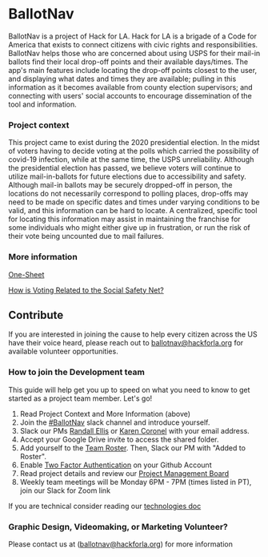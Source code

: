# BallotNav

BallotNav is a project of Hack for LA. Hack for LA is a brigade of a Code for America that exists to connect citizens with civic rights and responsibilities. BallotNav helps those who are concerned about using USPS for their mail-in ballots find their local drop-off points and their available days/times. The app's main features include locating the drop-off points closest to the user, and displaying what dates and times they are available; pulling in this information as it becomes available from county election supervisors; and connecting with users' social accounts to encourage dissemination of the tool and information.

### Project context

This project came to exist during the 2020 presidential election. In the midst of voters having to decide voting at the polls which carried the possibility of covid-19 infection, while at the same time, the USPS unreliability. Although the presidential election has passed, we believe voters will continue to utilize mail-in-ballots for future elections due to accessibility and safety. Although mail-in ballots may be securely dropped-off in person, the locations do not necessarily correspond to polling places, drop-offs may need to be made on specific dates and times under varying conditions to be valid, and this information can be hard to locate. A centralized, specific tool for locating this information may assist in maintaining the franchise for some individuals who might either give up in frustration, or run the risk of their vote being uncounted due to mail failures. 

### More information

[One-Sheet](https://docs.google.com/document/d/15tMTwUnPnfAeN1C4KP4mvGWaiz3IfkktTY4drKFa8eo/edit?usp=sharing)

[How is Voting Related to the Social Safety Net?](https://docs.google.com/document/d/1REg7WOP-c_qfrR5dA3rDw-G3BxW2Wd6U7Ys5dh1TJS8/edit?usp=sharing)


## Contribute 
If you are interested in joining the cause to help every citizen across the US have their voice heard, please reach out to ballotnav@hackforla.org for available volunteer opportunities. 

### How to join the Development team 
This guide will help get you up to speed on what you need to know to get started as a project team member. Let's go!

1. Read Project Context and More Information (above)
2. Join the [#BallotNav](https://hackforla.slack.com/archives/C0191KE1XB7) slack channel and introduce yourself.
3. Slack our PMs [Randall Ellis](https://hackforla.slack.com/team/U018TL37XJ6) or [Karen Coronel](https://hackforla.slack.com/team/U010KUGJATC) with your email address.
4. Accept your Google Drive invite to access the shared folder.
5. Add yourself to the [Team Roster](https://drive.google.com/file/d/1Zxth_WIp3j_QmCbUsIHEijRWoO-x-fsA/view?usp=sharing). Then, Slack our PM with "Added to Roster".
6. Enable [Two Factor Authentication](https://www.hackforla.org/guide-pages/2FA.html) on your Github Account
7. Read project details and review our [Project Management Board](https://github.com/hackforla/ballotnav/projects/7)
8. Weekly team meetings will be Monday 6PM - 7PM (times listed in PT), join our Slack for Zoom link

If you are technical consider reading our [technologies doc](./TECHNOLOGIES.md)

### Graphic Design, Videomaking, or Marketing Volunteer?

Please contact us at (ballotnav@hackforla.org) for more information
